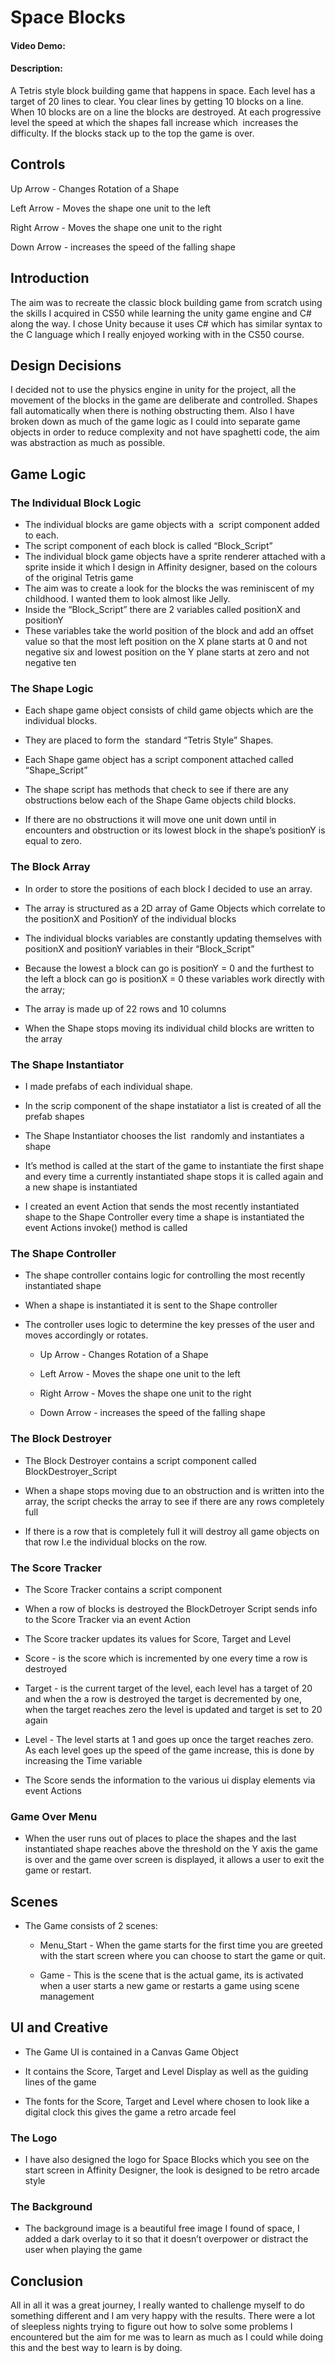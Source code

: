 # Space Blocks

#### Video Demo:  <URL HERE>

#### Description:
A Tetris style block building game that happens in space. Each level has a target of 20 lines to clear. You clear lines by getting 10 blocks on a line. When 10 blocks are on a line the blocks are destroyed. At each progressive level the speed at which the shapes fall increase which  increases the difficulty. If the blocks stack up to the top the game is over.


## Controls

Up Arrow - Changes Rotation of a Shape

Left Arrow - Moves the shape one unit to the left

Right Arrow - Moves the shape one unit to the right

Down Arrow - increases the speed of the falling shape


## Introduction

The aim was to recreate the classic block building game from scratch using the skills I acquired in CS50 while learning the unity game engine and C# along the way. I chose Unity because it uses C# which has similar syntax to the C language which I really enjoyed working with in the CS50 course.


## Design Decisions

I decided not to use the physics engine in unity for the project, all the movement of the blocks in the game are deliberate and controlled. Shapes fall automatically when there is nothing obstructing them. Also I have broken down as much of the game logic as I could into separate game objects in order to reduce complexity and not have spaghetti code, the aim was abstraction as much as possible.


## Game Logic

### The Individual Block Logic

* The individual blocks are game objects with a  script component added to each.
* The script component of each block is called “Block\_Script”
* The individual block game objects have a sprite renderer attached with a sprite inside it which I design in Affinity designer, based on the colours of the original Tetris game
* The aim was to create a look for the blocks the was reminiscent of my childhood. I wanted them to look almost like Jelly.
* Inside the “Block\_Script” there are 2 variables called positionX and positionY
* These variables take the world position of the block and add an offset value so that the most left position on the X plane starts at 0 and not negative six and lowest position on the Y plane starts at zero and not negative ten

### The Shape Logic

* Each shape game object consists of child game objects which are the individual blocks.

* They are placed to form the  standard “Tetris Style” Shapes.

* Each Shape game object has a script component attached called “Shape\_Script”

* The shape script has methods that check to see if there are any obstructions below each of the Shape Game objects child blocks.

* If there are no obstructions it will move one unit down until in encounters and obstruction or its lowest block in the shape’s positionY is equal to zero.

### The Block Array

* In order to store the positions of each block I decided to use an array.

* The array is structured as a 2D array of Game Objects which correlate to the positionX and PositionY of the individual blocks

* The individual blocks variables are constantly updating themselves with positionX and positionY variables in their “Block\_Script”

* Because the lowest a block can go is positionY = 0 and the furthest to the left a block can go is positionX = 0 these variables work directly with the array;

* The array is made up of 22 rows and 10 columns

* When the Shape stops moving its individual child blocks are written to the array

###  The Shape Instantiator

* I made prefabs of each individual shape.

* In the scrip component of the shape instatiator a list is created of all the prefab shapes

* The Shape Instantiator chooses the list  randomly and instantiates a shape

* It’s method is called at the start of the game to instantiate the first shape and every time a currently instantiated shape stops it is called again and a new shape is instantiated

* I created an event Action that sends the most recently instantiated shape to the Shape Controller every time a shape is instantiated the event Actions invoke() method is called

### The Shape Controller

* The shape controller contains logic for controlling the most recently instantiated shape

* When a shape is instantiated it is sent to the Shape controller

* The controller uses logic to determine the key presses of the user and moves accordingly or rotates.

  * Up Arrow - Changes Rotation of a Shape

  * Left Arrow - Moves the shape one unit to the left

  * Right Arrow - Moves the shape one unit to the right

  * Down Arrow - increases the speed of the falling shape

### The Block Destroyer

* The Block Destroyer contains a script component called BlockDestroyer\_Script

* When a shape stops moving due to an obstruction and is written into the array, the script checks the array to see if there are any rows completely full

* If there is a row that is completely full it will destroy all game objects on that row I.e the individual blocks on the row.

### The Score Tracker

*  The Score Tracker contains a script component

* When a row of blocks is destroyed the BlockDetroyer Script sends info to the Score Tracker via an event Action

*  The Score tracker updates its values for Score, Target and Level

  * Score - is the score which is incremented by one every time a row is destroyed

  * Target - is the current target of the level, each level has a target of 20 and when the a row is destroyed the target is decremented by one, when the target reaches zero the level is updated and target is set to 20 again

  * Level - The level starts at 1 and goes up once the target reaches zero. As each level goes up the speed of the game increase, this is done by increasing the Time variable

* The Score sends the information to the various ui display elements via event Actions

  

### Game Over Menu

*  When the user runs out of places to place the shapes and the last instantiated shape reaches above the threshold on the Y axis the game is over and the game over screen is displayed, it allows a user to exit the game or restart.


## Scenes

* The Game consists of 2 scenes:

  * Menu\_Start - When the game starts for the first time you are greeted with the start screen where you can choose to start the game or quit.

  * Game - This is the scene that is the actual game, its is activated when a user starts a new game or restarts a game using scene management

## UI and Creative

* The Game UI is contained in a Canvas Game Object

* It contains the Score, Target and Level Display as well as the guiding lines of the game

* The fonts for the Score, Target and Level where chosen to look like a digital clock this gives the game a retro arcade feel

### The Logo

* I have also designed the logo for Space Blocks which you see on the start screen in Affinity Designer, the look is designed to be retro arcade style

### The Background

* The background image is a beautiful free image I found of space, I added a dark overlay to it so that it doesn’t overpower or distract the user when playing the game

## Conclusion

All in all it was a great journey, I really wanted to challenge myself to do something different and I am very happy with the results. There were a lot of sleepless nights trying to figure out how to solve some problems I encountered but the aim for me was to learn as much as I could while doing this and the best way to learn is by doing.
